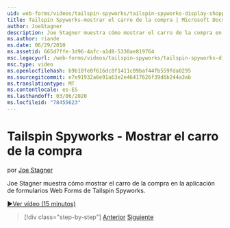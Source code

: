 ```yaml
---
uid: web-forms/videos/tailspin-spyworks/tailspin-spyworks-display-shopping-cart
title: Tailspin Spyworks-mostrar el carro de la compra | Microsoft Docs
author: JoeStagner
description: Joe Stagner muestra cómo mostrar el carro de la compra en la aplicación de formularios Web Forms de Tailspin Spyworks.
ms.author: riande
ms.date: 06/29/2010
ms.assetid: 665d7ffe-3d96-4afc-a1d8-5330ae819764
msc.legacyurl: /web-forms/videos/tailspin-spyworks/tailspin-spyworks-display-shopping-cart
msc.type: video
ms.openlocfilehash: b9b18fe0f616dc8f1411c09baf44fb559fda0295
ms.sourcegitcommit: e7e91932a6e91a63e2e46417626f39d6b244a3ab
ms.translationtype: MT
ms.contentlocale: es-ES
ms.lasthandoff: 03/06/2020
ms.locfileid: "78455623"
---
```

# <a name="tailspin-spyworks---display-shopping-cart"></a>Tailspin Spyworks - Mostrar el carro de la compra

por [Joe Stagner](https://github.com/JoeStagner)

Joe Stagner muestra cómo mostrar el carro de la compra en la aplicación de formularios Web Forms de Tailspin Spyworks.

[&#9654;Ver vídeo (15 minutos)](https://channel9.msdn.com/Blogs/ASP-NET-Site-Videos/tailspin-spyworks-display-shopping-cart)

> [!div class="step-by-step"]
> [Anterior](tailspin-spyworks-adding-items-to-the-shopping-cart.md)
> [Siguiente](tailspin-spyworks-update-the-shopping-cart.md)
